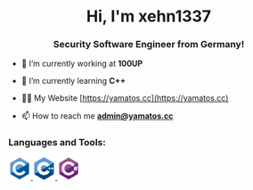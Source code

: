 <h1 align="center">Hi, I'm xehn1337</h1>
<h3 align="center">Security Software Engineer from Germany!</h3>

- 🔭 I’m currently working at **100UP**

- 🌱 I’m currently learning **C++**

- 👨‍💻 My Website [https://yamatos.cc](https://yamatos.cc)

- 📫 How to reach me **admin@yamatos.cc**

<h3 align="left">Languages and Tools:</h3>
<p align="left"> <a href="https://www.cprogramming.com/" target="_blank" rel="noreferrer"> <img src="https://raw.githubusercontent.com/devicons/devicon/master/icons/c/c-original.svg" alt="c" width="40" height="40"/> </a> <a href="https://www.w3schools.com/cpp/" target="_blank" rel="noreferrer"> <img src="https://raw.githubusercontent.com/devicons/devicon/master/icons/cplusplus/cplusplus-original.svg" alt="cplusplus" width="40" height="40"/> </a> <a href="https://www.w3schools.com/cs/" target="_blank" rel="noreferrer"> <img src="https://raw.githubusercontent.com/devicons/devicon/master/icons/csharp/csharp-original.svg" alt="csharp" width="40" height="40"/> </a> </p>

